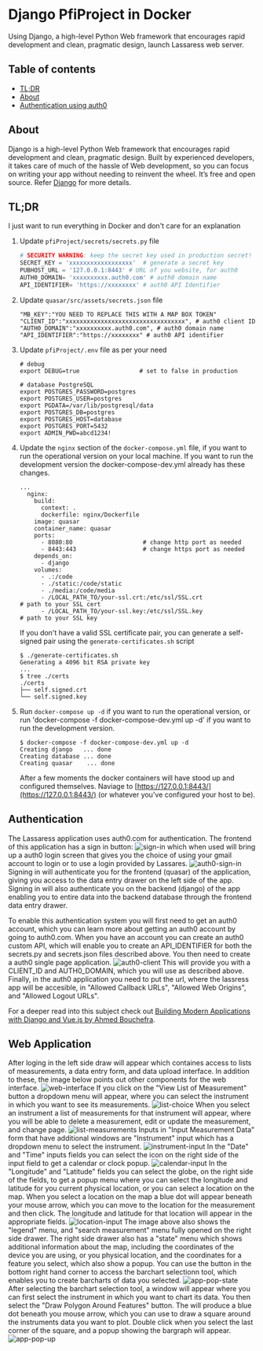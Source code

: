 # Django PfiProject in Docker

Using Django, a high-level Python Web framework that encourages rapid development and clean, pragmatic design, launch Lassaress web server.

## Table of contents

 - [TL;DR](#tldr)
 - [About](#about)
 - [Authentication using auth0](#auth)

## <a name="about"></a>About
Django is a high-level Python Web framework that encourages rapid development and clean, pragmatic design. Built by experienced developers, it takes care of much of the hassle of Web development, so you can focus on writing your app without needing to reinvent the wheel. It’s free and open source. Refer [Django](https://www.djangoproject.com/) for more details.

## <a name="tldr"></a>TL;DR
 I just want to run everything in Docker and don't care for an explanation

 1. Update `pfiProject/secrets/secrets.py` file 

     ```python
     # SECURITY WARNING: keep the secret key used in production secret!
     SECRET_KEY = 'xxxxxxxxxxxxxxxxxx'  # generate a secret key
     PUBHOST_URL = '127.0.0.1:8443' # URL of you website, for auth0
     AUTH0_DOMAIN= 'xxxxxxxxxx.auth0.com' # auth0 domain name
     API_IDENTIFIER= 'https://xxxxxxxx' # auth0 API Identifier
     ```
 1. Update `quasar/src/assets/secrets.json` file

     ```quasar
     "MB_KEY":"YOU NEED TO REPLACE THIS WITH A MAP BOX TOKEN"
     "CLIENT_ID":"xxxxxxxxxxxxxxxxxxxxxxxxxxxxxxxxxx", # auth0 client ID
     "AUTH0_DOMAIN":"xxxxxxxxxx.auth0.com", # auth0 domain name
     "API_IDENTIFIER":"https://xxxxxxxx" # auth0 API identifier
    ```
 3. Update `pfiProject/.env` file as per your need 

     ```
     # debug
     export DEBUG=true                 # set to false in production

     # database PostgreSQL
     export POSTGRES_PASSWORD=postgres
     export POSTGRES_USER=postgres
     export PGDATA=/var/lib/postgresql/data
     export POSTGRES_DB=postgres
     export POSTGRES_HOST=database
     export POSTGRES_PORT=5432
     export ADMIN_PWD=abcd1234!
     ```
 4. Update the `nginx` section of the `docker-compose.yml` file, if you want to run the operational version on your local machine. If you want to run the development version the docker-compose-dev.yml already has these changes.

     ```
     ...
       nginx:
         build:
           context: .
           dockerfile: nginx/Dockerfile
         image: quasar 
         container_name: quasar 
         ports:
           - 8080:80                    # change http port as needed
           - 8443:443                   # change https port as needed
         depends_on:
           - django
         volumes:
           - .:/code
           - ./static:/code/static
           - ./media:/code/media
           - /LOCAL_PATH_TO/your-ssl.crt:/etc/ssl/SSL.crt               # path to your SSL cert
           - /LOCAL_PATH_TO/your-ssl.key:/etc/ssl/SSL.key               # path to your SSL key
     ```
     If you don't have a valid SSL certificate pair, you can generate a self-signed pair using the `generate-certificates.sh` script

     ```console
     $ ./generate-certificates.sh
     Generating a 4096 bit RSA private key
     ...
     $ tree ./certs
     ./certs
     ├── self.signed.crt
     └── self.signed.key
     ```
 5. Run `docker-compose up -d` if you want to run the operational version, or run 'docker-compose -f docker-compose-dev.yml up -d' if you want to run the development version.

     ```console
     $ docker-compose -f docker-compose-dev.yml up -d
     Creating django   ... done
     Creating database ... done
     Creating quasar    ... done
     ```
    After a few moments the docker containers will have stood up and configured themselves.
 Naviage to [https://127.0.0.1:8443/](https://127.0.0.1:8443/) (or whatever you've configured your host to be).
 
## <a name="auth"></a>Authentication

The Lassaress application uses auth0.com for authentication. The frontend of this application has a sign in button: 
![sign-in](../../master/images/LassaresAppNotLoggedIn.png) 
which when used will bring up a auth0 login screen that gives you the choice of using your gmail account to login or to use a login provided by Lassares. 
![auth0-sign-in](../../master/images/auth0-sign-in.png)
Signing in will authenticate you for the frontend (quasar) of the application, giving you access to the data entry drawer on the left side of the app. Signing in will also authenticate you on the backend (django) of the app enabling you to entire data into the backend database through the frontend data entry drawer. 

To enable this authentication system you will first need to get an auth0 account, which you can learn more about getting an auth0 account by going to auth0.com. When you have an account you can create an auth0 custom API, which will enable you to create an API_IDENTIFIER for both the secrets.py and secrets.json files described above. You then need to create a auth0 single page application. 
![auth0-client](../../master/images/auth0-client.png)
This will provide you with a CLIENT_ID and AUTH0_DOMAIN, which you will use as described above. Finally, in the auth0 application you need to put the url, where the lassress app will be accesible, in "Allowed Callback URLs", "Allowed Web Origins", and "Allowed Logout URLs". 

For a deeper read into this subject check out [Building Modern Applications with Django and Vue.js by Ahmed Bouchefra](https://auth0.com/blog/building-modern-applications-with-django-and-vuejs/).

## <a name="webapp"></a>Web Application

After loging in the left side draw will appear which containes access to lists of measurements, a data entry form, and data upload interface. In addition to these, the image below points out other components for the web interface.
![web-interface](../../master/images/LassaresApp.png)
If you click on the "View List of Measurement" button a dropdown menu will appear, where you can select the instrument in which you want to see its measurements.
![list-choice](../../master/images/LassaresAppListChoice.png)
When you select an instrument a list of measurements for that instrument will appear, where you will be able to delete a measurement, edit or update the measurement, and change page.
![list-measurements](../../master/images/LassaresAppListMeasurements.png)
Inputs in "Input Measurement Data" form that have additional windows are "Instrument" input which has a dropdown menu to select the instrument.
![instrument-input](../../master/images/LassaresAppInstrument.png)
In the "Date" and "Time" inputs fields you can select the icon on the right side of the input field to get a calendar or clock popup.
![calendar-input](../../master/images/LassaresAppCalendar.png)
In the "Longitude" and "Latitude" fields you can select the globe, on the right side of the fields, to get a popup menu where you can select the longitude and latitude for you current physical location, or you can select a location on the map. When you select a location on the map a blue dot will appear beneath your mouse arrow, which you can move to the location for the measurement and then click. The longitude and latitude for that location will appear
in the appropriate fields.
![location-input](../../master/images/LassaresAppLegendSearchLocation.png)
The image above also shows the "legend" menu, and "search measurement" menu fully opened on the right side drawer.
The right side drawer also has a "state" menu which shows additional information about the map, including the coordinates of the device you are using, or you physical location, and the coordinates for a feature you select, which also show a popup. You can use the button in the bottom right hand corner to access the barchart selectionn tool, which enables you to create barcharts of data you selected.
![app-pop-state](../../master/images/LassaresAppAppPopState.png)
After selecting the barchart selection tool, a window will appear where you can first select the instrument in which you want to chart its data. You then select the "Draw Polygon Around Features" button. The will produce a blue dot beneath you mouse arrow, which you can use to draw a square around the instruments data you want to plot. Double click when you select the last corner of the square, and a popup showing the bargraph will appear.
![app-pop-up](../../master/images/LassaresAppAppPopUp.png)
